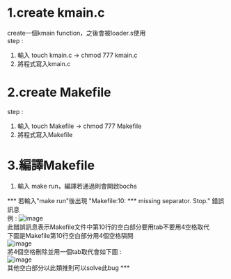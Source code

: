 # 1.create kmain.c
create一個kmain function，之後會被loader.s使用  
step :  
1. 輸入 touch kmain.c -> chmod 777 kmain.c  
2. 將程式寫入kmain.c

# 2.create Makefile
step :    
1. 輸入 touch Makefile -> chmod 777 Makefile    
2. 將程式寫入Makefile  

# 3.編譯Makefile
1. 輸入 make run，編譯若通過則會開啟bochs

*** 若輸入"make run"後出現 "Makefile:10: *** missing separator.  Stop." 錯誤訊息  
   例 : ![image](https://github.com/unshun0120/use_linux_imp_OS/assets/79517348/dec0989a-eddb-483c-a832-8bc6b57c5709)  
   此錯誤訊息表示Makefile文件中第10行的空白部分要用tab不要用4空格取代  
   下圖是Makefile第10行空白部分用4個空格隔開  
   ![image](https://github.com/unshun0120/use_linux_imp_OS/assets/79517348/df15acf3-8fc4-417f-905d-8d61a8920c6f)  
   將4個空格刪除並用一個tab取代會如下圖 :  
   ![image](https://github.com/unshun0120/use_linux_imp_OS/assets/79517348/22717cd3-fcb8-4c1c-8526-ccfdc5918135)    
   其他空白部分以此類推則可以solve此bug ***
 
